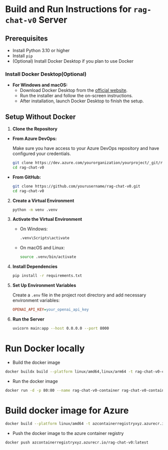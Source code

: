 # Build and Run Instructions for `rag-chat-v0` Server

## Prerequisites

- Install Python 3.10 or higher
- Install `pip`
- (Optional) Install Docker Desktop if you plan to use Docker

### Install Docker Desktop(Optional)

- **For Windows and macOS:**
  - Download Docker Desktop from the [official website](https://www.docker.com/products/docker-desktop).
  - Run the installer and follow the on-screen instructions.
  - After installation, launch Docker Desktop to finish the setup.


## Setup Without Docker

1. **Clone the Repository**

 - **From Azure DevOps:**

     Make sure you have access to your Azure DevOps repository and have configured your credentials.

     ```bash
     git clone https://dev.azure.com/yourorganization/yourproject/_git/rag-chat-v0
     cd rag-chat-v0
     ```

 - **From GitHub:**

     ```bash
     git clone https://github.com/yourusername/rag-chat-v0.git
     cd rag-chat-v0
     ```

2. **Create a Virtual Environment**

   ```bash
   python -m venv .venv
   ```

3. **Activate the Virtual Environment**

   - On Windows:

     ```bash
     .venv\Scripts\activate
     ```

   - On macOS and Linux:

     ```bash
     source .venv/bin/activate
     ```

4. **Install Dependencies**

   ```bash
   pip install -r requirements.txt
   ```

5. **Set Up Environment Variables**

   Create a `.env` file in the project root directory and add necessary environment variables:

   ```ini
   OPENAI_API_KEY=your_openai_api_key
   ```

6. **Run the Server**

   ```bash
   uvicorn main:app --host 0.0.0.0 --port 8000
   ```

# Run Docker locally
- Build the docker image
```bash
docker buildx build --platform linux/amd64,linux/arm64 -t rag-chat-v0-container/rag-chat-v0:latest --load .
```
- Run the docker image
```bash
docker run -d -p 80:80 --name rag-chat-v0-container rag-chat-v0-container/rag-chat-v0:latest
```

# Build docker image for Azure
```bash
docker build --platform linux/amd64 -t azcontainerregistryxyz.azurecr.io/rag-chat-v0:latest .
```
- Push the docker image to the azure container registry
```bash
docker push azcontainerregistryxyz.azurecr.io/rag-chat-v0:latest
```